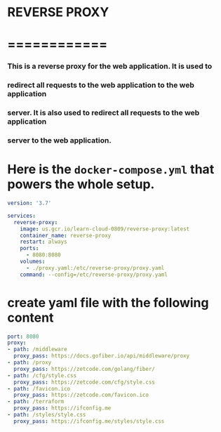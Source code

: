 # REVERSE PROXY
# ============

### This is a reverse proxy for the web application. It is used to
### redirect all requests to the web application to the web application
### server. It is also used to redirect all requests to the web application
### server to the web application.

# Here is the `docker-compose.yml` that powers the whole setup.

```yaml
version: '3.7'

services:
  reverse-proxy:
    image: us.gcr.io/learn-cloud-0809/reverse-proxy:latest
    container_name: reverse-proxy
    restart: always
    ports:
      - 8080:8080
    volumes:
      - ./proxy.yaml:/etc/reverse-proxy/proxy.yaml
    command: --config=/etc/reverse-proxy/proxy.yaml

```


# create yaml file with the following content
```yaml
port: 8080
proxy:
- path: /middleware
  proxy_pass: https://docs.gofiber.io/api/middleware/proxy
- path: /proxy
  proxy_pass: https://zetcode.com/golang/fiber/
- path: /cfg/style.css
  proxy_pass: https://zetcode.com/cfg/style.css
- path: /favicon.ico
  proxy_pass: https://zetcode.com/favicon.ico
- path: /terraform
  proxy_pass: https://ifconfig.me
- path: /styles/style.css
  proxy_pass: https://ifconfig.me/styles/style.css
```
